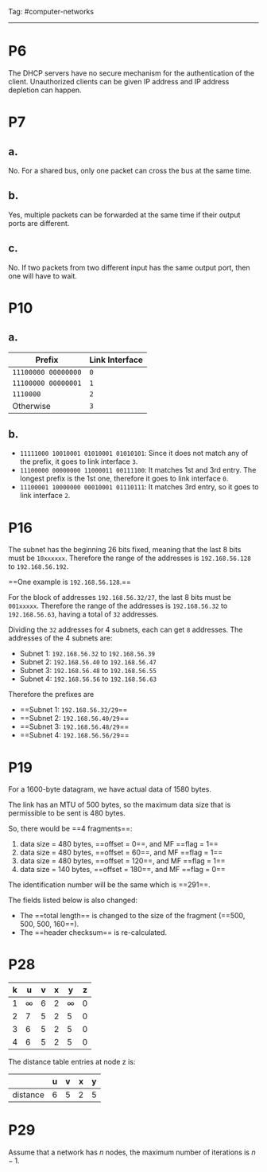 Tag: #computer-networks 

---

# P6

The DHCP servers have no secure mechanism for the authentication of the client. Unauthorized clients can be given IP address and IP address depletion can happen.

# P7

## a.

No. For a shared bus, only one packet can cross the bus at the same time.

## b.

Yes, multiple packets can be forwarded at the same time if their output ports are different.

## c.

No. If two packets from two different input has the same output port, then one will have to wait.

# P10

## a.

| Prefix              | Link Interface |
| ------------------- | -------------- |
| `11100000 00000000` | `0`            |
| `11100000 00000001` | `1`            |
| `1110000`  | `2`            |
| Otherwise           | `3`            |

## b.

- `11111000 10010001 01010001 01010101`: Since it does not match any of the prefix, it goes to link interface `3`.
- `11100000 00000000 11000011 00111100`: It matches 1st and 3rd entry. The longest prefix is the 1st one, therefore it goes to link interface `0`.
- `11100001 10000000 00010001 01110111`: It matches 3rd entry, so it goes to link interface `2`.

# P16

The subnet has the beginning 26 bits fixed, meaning that the last 8 bits must be `10xxxxxx`. Therefore the range of the addresses is `192.168.56.128` to `192.168.56.192`.

==One example is `192.168.56.128`.==

For the block of addresses `192.168.56.32/27`, the last 8 bits must be `001xxxxx`. Therefore the range of the addresses is `192.168.56.32` to `192.168.56.63`, having a total of `32` addresses.

Dividing the `32` addresses for 4 subnets, each can get `8` addresses. The addresses of the 4 subnets are:

- Subnet 1: `192.168.56.32` to `192.168.56.39`
- Subnet 2: `192.168.56.40` to `192.168.56.47`
- Subnet 3: `192.168.56.48` to `192.168.56.55`
- Subnet 4: `192.168.56.56` to `192.168.56.63`

Therefore the prefixes are

- ==Subnet 1: `192.168.56.32/29`==
- ==Subnet 2: `192.168.56.40/29`==
- ==Subnet 3: `192.168.56.48/29`==
- ==Subnet 4: `192.168.56.56/29`==

# P19

For a 1600-byte datagram, we have actual data of 1580 bytes. 

The link has an MTU of 500 bytes, so the maximum data size that is permissible to be sent is 480 bytes.

So, there would be ==4 fragments==:

1. data size = 480 bytes, ==offset = 0==, and MF ==flag = 1==
2. data size = 480 bytes, ==offset = 60==, and MF ==flag = 1==
3. data size = 480 bytes, ==offset = 120==, and MF ==flag = 1==
4. data size = 140 bytes, ==offset = 180==, and MF ==flag = 0==

The identification number will be the same which is ==291==.

The fields listed below is also changed:

- The ==total length== is changed to the size of the fragment (==500, 500, 500, 160==).
- The ==header checksum== is re-calculated.

# P28

| k   | u        | v   | x   | y        | z   |
| --- | -------- | --- | --- | -------- | --- |
| 1   | $\infty$ | 6   | 2   | $\infty$ | 0   |
| 2   | 7        | 5   | 2   | 5        | 0   |
| 3   | 6        | 5   | 2   | 5        | 0   |
| 4   | 6        | 5   | 2   | 5        | 0   |

The distance table entries at node z is:

|          | u   | v   | x   | y   |
| -------- | --- | --- | --- | --- |
| distance | 6   | 5   | 2   | 5   | 

# P29

Assume that a network has $n$ nodes, the maximum number of iterations is $n - 1$.

